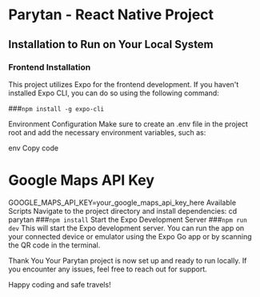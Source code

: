 # Parytan - React Native Project

## Installation to Run on Your Local System

### Frontend Installation

This project utilizes Expo for the frontend development. If you haven't installed Expo CLI, you can do so using the following command:

###`npm install -g expo-cli`

Environment Configuration
Make sure to create an .env file in the project root and add the necessary environment variables, such as:

env
Copy code
# Google Maps API Key
GOOGLE_MAPS_API_KEY=your_google_maps_api_key_here
Available Scripts
Navigate to the project directory and install dependencies:
cd parytan
###`npm install`
Start the Expo Development Server
###`npm run dev`
This will start the Expo development server. You can run the app on your connected device or emulator using the Expo Go app or by scanning the QR code in the terminal.

Thank You
Your Parytan project is now set up and ready to run locally. If you encounter any issues, feel free to reach out for support.

Happy coding and safe travels!
